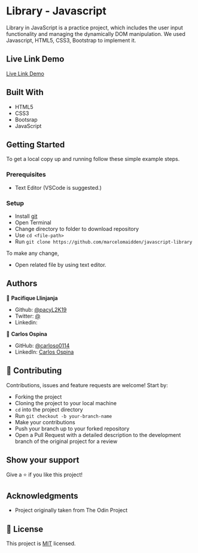 # Library - Javascript

Library in JavaScript is a practice project, which includes the user input functionality and managing the dynamically DOM manipulation. We used Javascript, HTML5, CSS3, Bootstrap to implement it.

## Live Link Demo

[Live Link Demo]()

## Built With

- HTML5
- CSS3
- Bootsrap
- JavaScript

## Getting Started

To get a local copy up and running follow these simple example steps.

### Prerequisites

- Text Editor (VSCode is suggested.)

### Setup

- Install [git](https://git-scm.com/downloads)
- Open Terminal
- Change directory to folder to download repository
- Use `cd <file-path>`
- Run `git clone https://github.com/marcelomaidden/javascript-library`

To make any change,

- Open related file by using text editor.

## Authors

👤 **Pacifique Llinjanja**

- Github: [@pacyL2K19]()
- Twitter: [@]()
- Linkedin: []()

👤  **Carlos Ospina**

- GitHub: [@carloso0114](https://github.com/carloso0114)
- LinkedIn: [Carlos Ospina](https://www.linkedin.com/in/carlosospina/)

## 🤝 Contributing

Contributions, issues and feature requests are welcome! Start by:

- Forking the project
- Cloning the project to your local machine
- `cd` into the project directory
- Run `git checkout -b your-branch-name`
- Make your contributions
- Push your branch up to your forked repository
- Open a Pull Request with a detailed description to the development branch of the original project for a review

## Show your support

Give a ⭐️ if you like this project!

## Acknowledgments

- Project originally taken from The Odin Project

## 📝 License

This project is [MIT](LICENSE) licensed.
